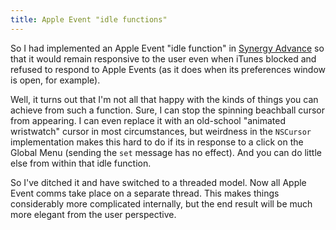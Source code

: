```yaml
---
title: Apple Event "idle functions"
---
```


So I had implemented an Apple Event "idle function" in [Synergy Advance](http://synergyadvance.com/) so that it would remain responsive to the user even when iTunes blocked and refused to respond to Apple Events (as it does when its preferences window is open, for example).

Well, it turns out that I'm not all that happy with the kinds of things you can achieve from such a function. Sure, I can stop the spinning beachball cursor from appearing. I can even replace it with an old-school "animated wristwatch" cursor in most circumstances, but weirdness in the `NSCursor` implementation makes this hard to do if its in response to a click on the Global Menu (sending the `set` message has no effect). And you can do little else from within that idle function.

So I've ditched it and have switched to a threaded model. Now all Apple Event comms take place on a separate thread. This makes things considerably more complicated internally, but the end result will be much more elegant from the user perspective.
